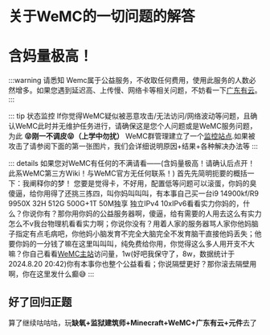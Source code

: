 # 关于WeMC的一切问题的解答

# 含妈量极高！

:::warning 请悉知
Wemc属于公益服务，不收取任何费用，使用此服务的人数必然增多。如果您遇到延迟高、上传慢、网络卡等相关问题，不妨看一下[广东有云](https://qyunt.com/)。
:::

::: tip 状态监控
If你觉得WeMC疑似被恶意攻击/无法访问/网络波动等问题，且确认WeMC此时并无维护任务进行，请确保这是您个人问题或是WeMC服务问题，为此 **😝刚一不调皮😝（上学中勿扰）** WeMC群管理建立了一个[监控站点](http://wemczt.tifenc.asia/).如果被攻击了请参阅下面的第一张图片，我们会详细说明原因+结果+各种解决办法等
:::

::: details 如果您对WeMC有任何的不满请看——(含妈量极高！请确认后点开！此系WeMC第三方Wiki！与WeMC官方无任何联系！)
首先先简明扼要的概括一下：我阐释你的梦！
您要是觉得卡，不好用，配置低等问题可以滚蛋，你妈的臭傻逼，给你用得了还挑三拣四，叫你妈叫叫叫，有本事自己买一台i9 14900kf/R9 9950X 32H 512G 500G+1T 50M独享 独立IPv4 10xIPv6看看实力你妈的，什么？你说你有？那你用你妈的公益服务器啊，傻逼，给有需要的人用去这么有实力怎么不v我台物理机看看实力啊；你说你没有？用着人家的服务器骂人家你他妈脑子指定有点毛病吧，你他妈小脑发育不完全大脑完全不发育脑干直接他妈丢失；他要你妈的一分钱了嘛在这里叫叫叫，纯免费给你用，你觉得这么多人用开支不大嘛？你自己看看[WeMC主站](https://wemc.cc/)访问量，1w(好吧我保守了，8w，数据统计于2024.8.20 20:42)你有本事你也整个公益看看；你说隔壁更好？那你滚去隔壁用啊，你在这里发什么癫😅
:::

## 好了回归正题

算了继续咕咕咕，玩**缺氧+监狱建筑师+Minecraft+WeMC+广东有云+元件**去了

